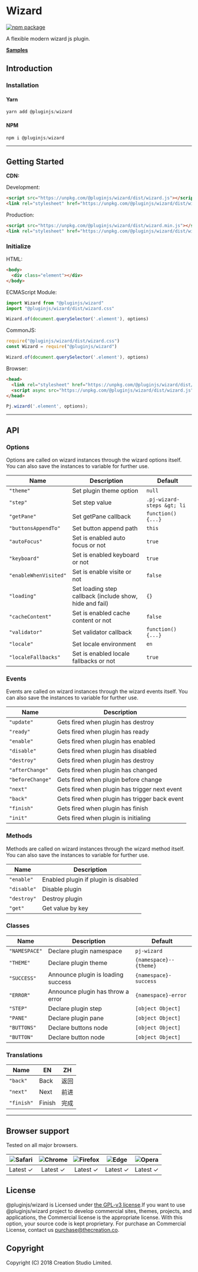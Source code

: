 # Wizard

[![npm package](https://img.shields.io/npm/v/@pluginjs/wizard.svg)](https://www.npmjs.com/package/@pluginjs/wizard)

A flexible modern wizard js plugin.

**[Samples](https://codesandbox.io/s/github/pluginjs/plugin.js/tree/master/modules/wizard/samples)**

## Introduction

### Installation

#### Yarn

```javascript
yarn add @pluginjs/wizard
```

#### NPM

```javascript
npm i @pluginjs/wizard
```

---

## Getting Started

**CDN:**

Development:

```html
<script src="https://unpkg.com/@pluginjs/wizard/dist/wizard.js"></script>
<link rel="stylesheet" href="https://unpkg.com/@pluginjs/wizard/dist/wizard.css">
```

Production:

```html
<script src="https://unpkg.com/@pluginjs/wizard/dist/wizard.min.js"></script>
<link rel="stylesheet" href="https://unpkg.com/@pluginjs/wizard/dist/wizard.min.css">
```

### Initialize

HTML:

```html
<body>
  <div class="element"></div>
</body>
```

ECMAScript Module:

```javascript
import Wizard from "@pluginjs/wizard"
import "@pluginjs/wizard/dist/wizard.css"

Wizard.of(document.querySelector('.element'), options)
```

CommonJS:

```javascript
require("@pluginjs/wizard/dist/wizard.css")
const Wizard = require("@pluginjs/wizard")

Wizard.of(document.querySelector('.element'), options)
```

Browser:

```html
<head>
  <link rel="stylesheet" href="https://unpkg.com/@pluginjs/wizard/dist/wizard.css">
  <script async src="https://unpkg.com/@pluginjs/wizard/dist/wizard.js"></script>
</head>
```

```javascript
Pj.wizard('.element', options);
```

---

## API

### Options

Options are called on wizard instances through the wizard options itself.
You can also save the instances to variable for further use.

Name | Description | Default
-----|--------------|-----
`"theme"` | Set plugin theme option | `null`
`"step"` | Set step value | `.pj-wizard-steps &gt; li`
`"getPane"` | Set getPane callback | `function() {...}`
`"buttonsAppendTo"` | Set button append path | `this`
`"autoFocus"` | Set is enabled auto focus or not | `true`
`"keyboard"` | Set is enabled keyboard or not | `true`
`"enableWhenVisited"` | Set is enable visite or not | `false`
`"loading"` | Set loading step callback (include show, hide and fail) | `{}`
`"cacheContent"` | Set is enabled cache content or not | `false`
`"validator"` | Set validator callback | `function() {...}`
`"locale"` | Set locale environment | `en`
`"localeFallbacks"` | Set is enabled locale fallbacks or not | `true`

### Events

Events are called on wizard instances through the wizard events itself.
You can also save the instances to variable for further use.

Name | Description
-----|-----
`"update"` | Gets fired when plugin has destroy
`"ready"` | Gets fired when plugin has ready
`"enable"` | Gets fired when plugin has enabled
`"disable"` | Gets fired when plugin has disabled
`"destroy"` | Gets fired when plugin has destroy
`"afterChange"` | Gets fired when plugin has changed
`"beforeChange"` | Gets fired when plugin before change
`"next"` | Gets fired when plugin has trigger next event
`"back"` | Gets fired when plugin has trigger back event
`"finish"` | Gets fired when plugin has finish
`"init"` | Gets fired when plugin is initialing

### Methods

Methods are called on wizard instances through the wizard method itself.
You can also save the instances to variable for further use.

Name | Description
-----|-----
`"enable"` | Enabled plugin if plugin is disabled
`"disable"` | Disable plugin
`"destroy"` | Destroy plugin
`"get"` | Get value by key

### Classes

Name | Description | Default
-----|------|------
`"NAMESPACE"` | Declare plugin namespace | `pj-wizard`
`"THEME"` | Declare plugin theme | `{namespace}--{theme}`
`"SUCCESS"` | Announce plugin is loading success | `{namespace}-success`
`"ERROR"` | Announce plugin has throw a error | `{namespace}-error`
`"STEP"` | Declare plugin step | `[object Object]`
`"PANE"` | Declare plugin pane | `[object Object]`
`"BUTTONS"` | Declare buttons node | `[object Object]`
`"BUTTON"` | Declare button node | `[object Object]`

### Translations

Name | EN | ZH
-----|------|-------
`"back"` | Back | 返回
`"next"` | Next | 前进
`"finish"` | Finish | 完成
---

## Browser support

Tested on all major browsers.

| <img src="https://raw.githubusercontent.com/alrra/browser-logos/master/src/safari/safari_32x32.png" alt="Safari"> | <img src="https://raw.githubusercontent.com/alrra/browser-logos/master/src/chrome/chrome_32x32.png" alt="Chrome"> | <img src="https://raw.githubusercontent.com/alrra/browser-logos/master/src/firefox/firefox_32x32.png" alt="Firefox"> | <img src="https://raw.githubusercontent.com/alrra/browser-logos/master/src/edge/edge_32x32.png" alt="Edge"> | <img src="https://raw.githubusercontent.com/alrra/browser-logos/master/src/opera/opera_32x32.png" alt="Opera"> |
|:--:|:--:|:--:|:--:|:--:|
| Latest ✓ | Latest ✓ | Latest ✓ | Latest ✓ | Latest ✓ |

## License

@pluginjs/wizard is Licensed under [the GPL-v3 license](LICENSE).If you want to use @pluginjs/wizard project to develop commercial sites, themes, projects, and applications, the Commercial license is the appropriate license. With this option, your source code is kept proprietary. For purchase an Commercial License, contact us purchase@thecreation.co.

## Copyright

Copyright (C) 2018 Creation Studio Limited.